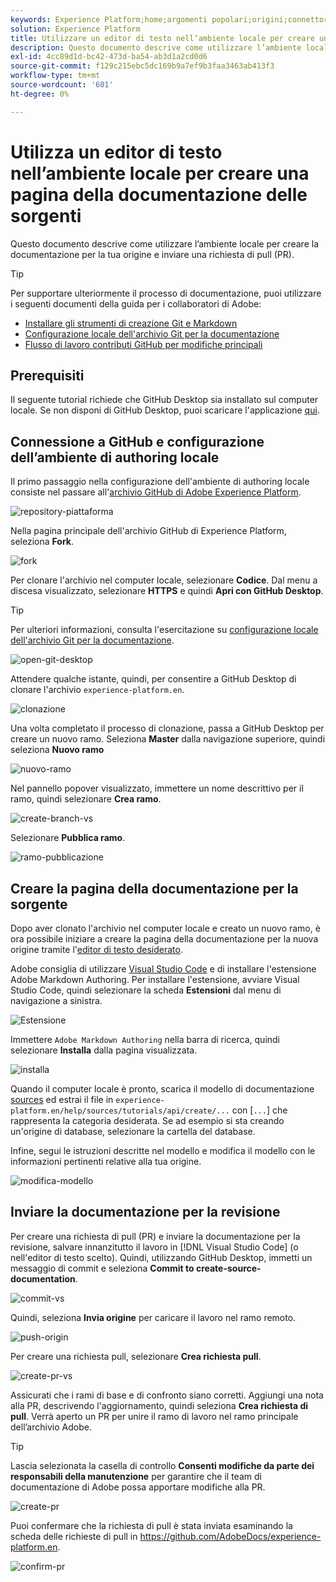 ```yaml
---
keywords: Experience Platform;home;argomenti popolari;origini;connettori;source connectors;sources sdk;sdk;SDK
solution: Experience Platform
title: Utilizzare un editor di testo nell’ambiente locale per creare una pagina della documentazione di Sources
description: Questo documento descrive come utilizzare l’ambiente locale per creare la documentazione per la tua origine e inviare una richiesta di pull (PR).
exl-id: 4cc89d1d-bc42-473d-ba54-ab3d1a2cd0d6
source-git-commit: f129c215ebc5dc169b9a7ef9b3faa3463ab413f3
workflow-type: tm+mt
source-wordcount: '601'
ht-degree: 0%

---
```


# Utilizza un editor di testo nell’ambiente locale per creare una pagina della documentazione delle sorgenti

Questo documento descrive come utilizzare l’ambiente locale per creare la documentazione per la tua origine e inviare una richiesta di pull (PR).

>[!TIP]
>
>Per supportare ulteriormente il processo di documentazione, puoi utilizzare i seguenti documenti della guida per i collaboratori di Adobe: <ul><li>[Installare gli strumenti di creazione Git e Markdown](https://experienceleague.adobe.com/docs/contributor/contributor-guide/setup/install-tools.html?lang=it)</li><li>[Configurazione locale dell&#39;archivio Git per la documentazione](https://experienceleague.adobe.com/docs/contributor/contributor-guide/setup/local-repo.html?lang=it)</li><li>[Flusso di lavoro contributi GitHub per modifiche principali](https://experienceleague.adobe.com/docs/contributor/contributor-guide/setup/full-workflow.html?lang=it)</li></ul>

## Prerequisiti

Il seguente tutorial richiede che GitHub Desktop sia installato sul computer locale. Se non disponi di GitHub Desktop, puoi scaricare l&#39;applicazione [qui](https://desktop.github.com/).

## Connessione a GitHub e configurazione dell’ambiente di authoring locale

Il primo passaggio nella configurazione dell&#39;ambiente di authoring locale consiste nel passare all&#39;[archivio GitHub di Adobe Experience Platform](https://github.com/AdobeDocs/experience-platform.en).

![repository-piattaforma](../assets/platform-repo.png)

Nella pagina principale dell&#39;archivio GitHub di Experience Platform, seleziona **Fork**.

![fork](../assets/fork.png)

Per clonare l&#39;archivio nel computer locale, selezionare **Codice**. Dal menu a discesa visualizzato, selezionare **HTTPS** e quindi **Apri con GitHub Desktop**.

>[!TIP]
>
>Per ulteriori informazioni, consulta l&#39;esercitazione su [configurazione locale dell&#39;archivio Git per la documentazione](https://experienceleague.adobe.com/docs/contributor/contributor-guide/setup/local-repo.html?lang=it#create-a-local-clone-of-the-repository).

![open-git-desktop](../assets/open-git-desktop.png)

Attendere qualche istante, quindi, per consentire a GitHub Desktop di clonare l&#39;archivio `experience-platform.en`.

![clonazione](../assets/cloning.png)

Una volta completato il processo di clonazione, passa a GitHub Desktop per creare un nuovo ramo. Seleziona **Master** dalla navigazione superiore, quindi seleziona **Nuovo ramo**

![nuovo-ramo](../assets/new-branch.png)

Nel pannello popover visualizzato, immettere un nome descrittivo per il ramo, quindi selezionare **Crea ramo**.

![create-branch-vs](../assets/create-branch-vs.png)

Selezionare **Pubblica ramo**.

![ramo-pubblicazione](../assets/publish-branch.png)

## Creare la pagina della documentazione per la sorgente

Dopo aver clonato l&#39;archivio nel computer locale e creato un nuovo ramo, è ora possibile iniziare a creare la pagina della documentazione per la nuova origine tramite l&#39;[editor di testo desiderato](https://experienceleague.adobe.com/docs/contributor/contributor-guide/setup/install-tools.html?lang=it#understand-markdown-editors).

Adobe consiglia di utilizzare [Visual Studio Code](https://code.visualstudio.com/) e di installare l&#39;estensione Adobe Markdown Authoring. Per installare l&#39;estensione, avviare Visual Studio Code, quindi selezionare la scheda **Estensioni** dal menu di navigazione a sinistra.

![ Estensione](../assets/extension.png)

Immettere `Adobe Markdown Authoring` nella barra di ricerca, quindi selezionare **Installa** dalla pagina visualizzata.

![installa](../assets/install.png)

Quando il computer locale è pronto, scarica il modello di documentazione [sources](../assets/api-template.zip) ed estrai il file in `experience-platform.en/help/sources/tutorials/api/create/...` con [`...`] che rappresenta la categoria desiderata. Se ad esempio si sta creando un&#39;origine di database, selezionare la cartella del database.

Infine, segui le istruzioni descritte nel modello e modifica il modello con le informazioni pertinenti relative alla tua origine.

![modifica-modello](../assets/edit-template.png)

## Inviare la documentazione per la revisione

Per creare una richiesta di pull (PR) e inviare la documentazione per la revisione, salvare innanzitutto il lavoro in [!DNL Visual Studio Code] (o nell&#39;editor di testo scelto). Quindi, utilizzando GitHub Desktop, immetti un messaggio di commit e seleziona **Commit to create-source-documentation**.

![commit-vs](../assets/commit-vs.png)

Quindi, seleziona **Invia origine** per caricare il lavoro nel ramo remoto.

![push-origin](../assets/push-origin.png)

Per creare una richiesta pull, selezionare **Crea richiesta pull**.

![create-pr-vs](../assets/create-pr-vs.png)

Assicurati che i rami di base e di confronto siano corretti. Aggiungi una nota alla PR, descrivendo l&#39;aggiornamento, quindi seleziona **Crea richiesta di pull**. Verrà aperto un PR per unire il ramo di lavoro nel ramo principale dell’archivio Adobe.

>[!TIP]
>
>Lascia selezionata la casella di controllo **Consenti modifiche da parte dei responsabili della manutenzione** per garantire che il team di documentazione di Adobe possa apportare modifiche alla PR.

![create-pr](../assets/create-pr.png)

Puoi confermare che la richiesta di pull è stata inviata esaminando la scheda delle richieste di pull in https://github.com/AdobeDocs/experience-platform.en.

![confirm-pr](../assets/confirm-pr.png)

